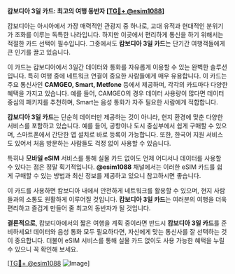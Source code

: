 **캄보디아 3일 카드: 최고의 여행 동반자 [[TG💪+ @esim1088](https://t.me/s/esim1088)]**

캄보디아는 아시아에서 가장 매력적인 관광지 중 하나로, 고대 유적과 현대적인 분위기가 조화를 이루는 독특한 나라입니다. 하지만 이곳에서 편리하게 통신을 하기 위해서는 적절한 카드 선택이 필수입니다. 그중에서도 **캄보디아 3일 카드**는 단기간 여행객들에게 큰 인기를 끌고 있습니다.

이 카드는 캄보디아에서 3일간 데이터와 통화를 자유롭게 이용할 수 있는 완벽한 솔루션입니다. 특히 여행 중에 네트워크 연결이 중요한 사람들에게 매우 유용합니다. 이 카드는 주요 통신사인 **CAMGEO, Smart, Metfone** 등에서 제공하며, 각각의 카드마다 다양한 혜택을 가지고 있습니다. 예를 들어, CAMGEO의 경우 데이터 사용량이 많다면 데이터 중심의 패키지를 추천하며, Smart는 음성 통화가 자주 필요한 사람에게 적합합니다.

**캄보디아 3일 카드**는 단순히 데이터만 제공하는 것이 아니라, 현지 환경에 맞춘 다양한 서비스를 포함하고 있습니다. 예를 들어, 공항이나 도시 중심부에서 쉽게 구매할 수 있으며, 스마트폰에서 간단한 앱 설치로 바로 등록이 가능합니다. 또한, 한국어 지원 서비스도 있어서 처음 방문하는 사람들도 걱정 없이 사용할 수 있습니다.

특히나 **모바일 eSIM** 서비스를 통해 실물 카드 없이도 언제 어디서나 데이터를 사용할 수 있다는 점은 정말 획기적입니다. **@esim1088** 채널에서는 이러한 eSIM 카드를 쉽게 구매할 수 있는 방법과 최신 정보를 제공하고 있으니 참고하시면 좋습니다.

이 카드를 사용하면 캄보디아 내에서 안전하게 네트워크를 활용할 수 있으며, 현지 사람들과의 소통도 원활하게 이루어질 것입니다. **캄보디아 3일 카드**는 여러분의 여행을 더욱 편리하고 즐겁게 만들어 줄 최고의 동반자가 될 것입니다.

**결론적으로**, 캄보디아에서의 짧은 여행을 계획 중이라면 반드시 **캄보디아 3일 카드**를 준비하세요! 데이터와 음성 통화 모두 필요하다면, 자신에게 맞는 통신사를 잘 선택하는 것이 중요합니다. 더불어 eSIM 서비스를 통해 실물 카드 없이도 사용 가능한 혜택을 누릴 수 있으니 꼭 확인해 보세요.

[[TG💪+ @esim1088](https://t.me/s/esim1088) ![Image](https://i.postimg.cc/Y0z9fWf4/image.png)]